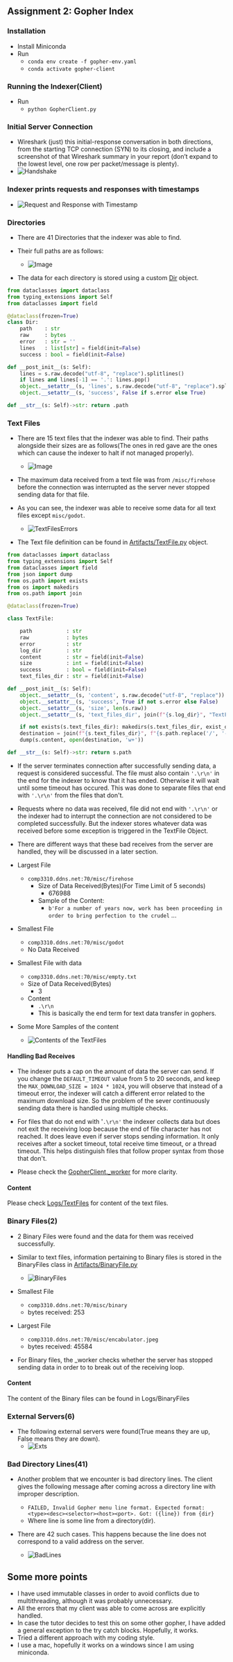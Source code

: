 ## Assignment 2: Gopher Index
### Installation

* Install Miniconda
* Run 
	* ``conda env create -f gopher-env.yaml``
	* `conda activate gopher-client`
### Running the Indexer(Client)
* Run
	* ``python GopherClient.py``
### Initial Server Connection

*  Wireshark (just) this initial-response conversation in both directions, from the starting TCP connection (SYN) to its closing, and include a screenshot of that Wireshark summary in your report (don’t expand to the lowest level, one row per packet/message is plenty).
* ![Handshake](Images/TCPHandshake.png)
### Indexer prints requests and responses with timestamps
* ![Request and Response with Timestamp](Images/RequestAndResponseAndTimestamp.png)

### Directories

  * There are 41 Directories that the indexer was able to find.
  * Their full paths are as follows:
	* ![Image](Images/Directories.png)
	
 *  The data for each directory is stored using a custom [Dir](Artifacts/Dir.py) object.
	 
```python
from dataclasses import dataclass
from typing_extensions import Self
from dataclasses import field

@dataclass(frozen=True)
class Dir:
	path    : str
	raw     : bytes
	error   : str = ''
	lines   : list[str] = field(init=False)
	success : bool = field(init=False)

def __post_init__(s: Self):
	lines = s.raw.decode("utf-8", "replace").splitlines()
	if lines and lines[-1] == '.': lines.pop()
	object.__setattr__(s, 'lines', s.raw.decode("utf-8", "replace").splitlines())
	object.__setattr__(s, 'success', False if s.error else True)

def __str__(s: Self)->str: return .path
```


### Text Files

* There are 15 text files that the indexer was able to find. Their paths alongside their sizes are as follows(The ones in red gave are the ones which can cause the indexer to halt if not managed properly).
	* ![Image](Images/TextFiles.png)
* The maximum data received from a text file was from `/misc/firehose` before the connection was interrupted as the server never stopped sending data for that file.
* As you can see, the indexer was able to receive some data for all text files except `misc/godot`. 
	* ![TextFilesErrors](Images/TextFilesErrors.png)

* The Text file definition can be found in [Artifacts/TextFile.py](Artifacts/TextFile.py) object. 

```python
from dataclasses import dataclass
from typing_extensions import Self
from dataclasses import field
from json import dump
from os.path import exists
from os import makedirs
from os.path import join

@dataclass(frozen=True)

class TextFile:

	path           : str
	raw            : bytes
	error          : str
	log_dir        : str
	content        : str = field(init=False)
	size           : int = field(init=False)
	success        : bool = field(init=False)
	text_files_dir : str = field(init=False)

def __post_init__(s: Self):
	object.__setattr__(s, 'content', s.raw.decode("utf-8", "replace"))
	object.__setattr__(s, 'success', True if not s.error else False)
	object.__setattr__(s, 'size', len(s.raw))
	object.__setattr__(s, 'text_files_dir', join(f"{s.log_dir}", "TextFiles"))

	if not exists(s.text_files_dir): makedirs(s.text_files_dir, exist_ok=True)
	destination = join(f"{s.text_files_dir}", f"{s.path.replace('/', '-')}.json")
	dump(s.content, open(destination, 'w+'))

def __str__(s: Self)->str: return s.path
```

* If the server terminates connection after successfully sending data, a request is considered successful. The file must also contain ``'.\r\n'`` in the end for the indexer to know that it has ended. Otherwise it will wait until some timeout has occured. This was done to separate files that end with ``'.\r\n'`` from the files that don't.
* Requests where no data was received, file did not end with ``'.\r\n'`` or the indexer had to interrupt the connection are not considered to be completed successfully. But the indexer stores whatever data was received before some exception is triggered in the TextFile Object.
* There are different ways that these bad receives from the server are handled, they will be discussed in a later section.
* Largest File
	* ``comp3310.ddns.net:70/misc/firehose``  
		* Size of Data Received(Bytes)(For Time Limit of 5 seconds)
			* 676988
		* Sample of the Content:
			*  ``b'For a number of years now, work has been proceeding in order to bring perfection to the crudel`` ...
* Smallest File
	* ``comp3310.ddns.net:70/misc/godot`` 
	* No Data Received
* Smallest File with data
	* ``comp3310.ddns.net:70/misc/empty.txt`` 
	* Size of Data Received(Bytes)
		* 3
	*  Content
		* ``.\r\n``
		* This is basically the end term for text data transfer in gophers.

* Some More Samples of the content
	* ![Contents of the TextFiles](Images/TextFilesContent.png)

#### Handling Bad Receives

* The indexer puts a cap on the amount of data the server can send. If you change the ``DEFAULT_TIMEOUT`` value from 5 to 20 seconds, and keep the ``MAX_DOWNLOAD_SIZE = 1024 * 1024``, you will observe that instead of a timeout error, the indexer will catch a different error related to the maximum download size. So the problem of the sever continuously sending data there is handled using multiple checks.

* For files that do not end with '``.\r\n'`` the indexer collects data but does not exit the receiving loop because the end of file character has not reached. It does leave even if server stops sending information. It only receives after a socket timeout, total receive time timeout, or a thread timeout. This helps distinguish files that follow proper syntax from those that don't.
* Please check the [GopherClient._worker](GopherClient.py) for more clarity.

#### Content
Please check [Logs/TextFiles](Logs/TextFiles) for content of the text files.

### Binary Files(2)
* 2 Binary Files were found and the data for them was received successfully.
* Similar to text files, information pertaining to Binary files is stored in the BinaryFiles class in [Artifacts/BinaryFile.py](Artifacts/BinaryFile.py) 

	*  ![BinaryFiles](Images/BinaryFiles.png)
* Smallest File
	* ``comp3310.ddns.net:70/misc/binary``
	* bytes received: 253
* Largest File
	* ``comp3310.ddns.net:70/misc/encabulator.jpeg``
	* bytes received: 45584

* For Binary files, the \_worker checks whether the server has stopped sending data in order to to break out of the receiving loop.
#### Content
The content of the Binary files can be found in Logs/BinaryFiles
### External Servers(6)

* The following external servers were found(True means they are up, False means they are down).
	* ![Exts](Images/Exts.png)

### Bad Directory Lines(41)

* Another problem that we encounter is bad directory lines. The client gives the following message after coming across a directory line with improper description.
	 * ```FAILED, Invalid Gopher menu line format. Expected format: <type><desc><selector><host><port>. Got: ({line}) from {dir}```
	 * Where line is some line from a directory(dir).
	
* There are 42 such cases. This happens because the line does not correspond to a valid address on the server.
	* ![BadLines](Images/BadLines.png)




## Some more points

* I have used immutable classes in order to avoid conflicts due to multithreading, although it was probably unnecessary.
* All the errors that my client was able to come across are explicitly handled.
* In case the tutor decides to test this on some other gopher, I have added a general exception to the try catch blocks. Hopefully, it works.
* Tried a different approach with my coding style.
* I use a mac, hopefully it works on a windows since I am using miniconda.


